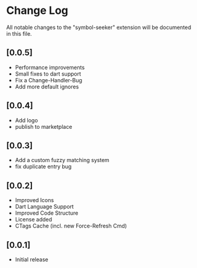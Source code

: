 # Change Log

All notable changes to the "symbol-seeker" extension will be documented in this file.

## [0.0.5]
- Performance improvements
- Small fixes to dart support
- Fix a Change-Handler-Bug
- Add more default ignores

## [0.0.4]
- Add logo
- publish to marketplace

## [0.0.3]
- Add a custom fuzzy matching system
- fix duplicate entry bug

## [0.0.2]

- Improved Icons
- Dart Language Support
- Improved Code Structure
- License added 
- CTags Cache (incl. new Force-Refresh Cmd)

## [0.0.1]

- Initial release